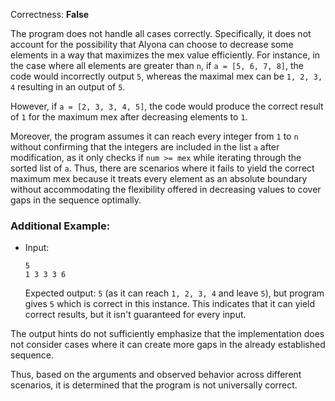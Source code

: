 Correctness: **False**

The program does not handle all cases correctly. Specifically, it does not account for the possibility that Alyona can choose to decrease some elements in a way that maximizes the mex value efficiently. For instance, in the case where all elements are greater than `n`, if `a = [5, 6, 7, 8]`, the code would incorrectly output `5`, whereas the maximal mex can be `1, 2, 3, 4` resulting in an output of `5`. 

However, if `a = [2, 3, 3, 4, 5]`, the code would produce the correct result of `1` for the maximum mex after decreasing elements to `1`. 

Moreover, the program assumes it can reach every integer from `1` to `n` without confirming that the integers are included in the list `a` after modification, as it only checks if `num >= mex` while iterating through the sorted list of `a`. Thus, there are scenarios where it fails to yield the correct maximum mex because it treats every element as an absolute boundary without accommodating the flexibility offered in decreasing values to cover gaps in the sequence optimally.

### Additional Example:
- Input: 
  ```
  5
  1 3 3 3 6
  ```
  Expected output: `5` (as it can reach `1, 2, 3, 4` and leave `5`), but program gives `5` which is correct in this instance. This indicates that it can yield correct results, but it isn't guaranteed for every input.

The output hints do not sufficiently emphasize that the implementation does not consider cases where it can create more gaps in the already established sequence. 

Thus, based on the arguments and observed behavior across different scenarios, it is determined that the program is not universally correct.